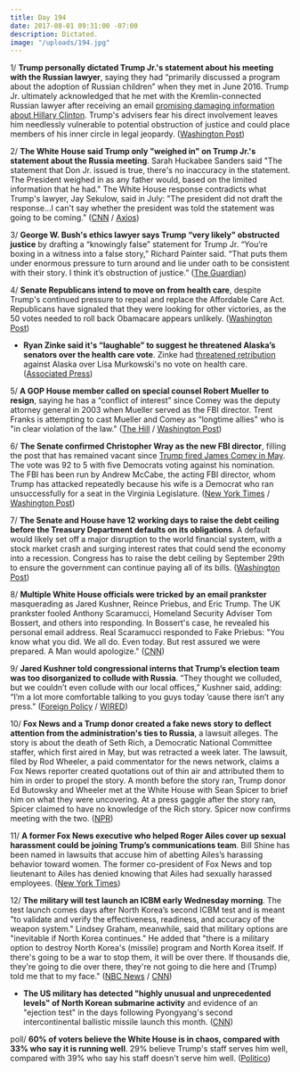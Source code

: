 ```yaml
---
title: Day 194
date: 2017-08-01 09:31:00 -07:00
description: Dictated.
image: "/uploads/194.jpg"
---
```


1/ **Trump personally dictated Trump Jr.'s statement about his meeting with the Russian lawyer**, saying they had “primarily discussed a program about the adoption of Russian children” when they met in June 2016. Trump Jr. ultimately acknowledged that he met with the Kremlin-connected Russian lawyer after receiving an email [promising damaging information about Hillary Clinton](https://whatthefuckjusthappenedtoday.com/2017/07/10/Day-172/#1-donald-trump-jr-met-with-a-kremlin). Trump's advisers fear his direct involvement leaves him needlessly vulnerable to potential obstruction of justice and could place members of his inner circle in legal jeopardy. ([Washington Post](https://www.washingtonpost.com/politics/trump-dictated-sons-misleading-statement-on-meeting-with-russian-lawyer/2017/07/31/04c94f96-73ae-11e7-8f39-eeb7d3a2d304_story.html))

2/ **The White House said Trump only "weighed in" on Trump Jr.'s statement about the Russia meeting**. Sarah Huckabee Sanders said "The statement that Don Jr. issued is true, there's no inaccuracy in the statement. The President weighed in as any father would, based on the limited information that he had." The White House response contradicts what Trump's lawyer, Jay Sekulow,  said in July: "The president did not draft the response...I can't say whether the president was told the statement was going to be coming." ([CNN](http://www.cnn.com/2017/08/01/politics/trump-russia-meeting-statement/index.html) / [Axios](https://www.axios.com/report-trump-involvement-in-statement-on-son-carries-legal-risks-2467739248.html))

3/ **George W. Bush's ethics lawyer says Trump “very likely" obstructed justice** by drafting a “knowingly false” statement for Trump Jr. “You’re boxing in a witness into a false story,” Richard Painter said. “That puts them under enormous pressure to turn around and lie under oath to be consistent with their story. I think it’s obstruction of justice.” ([The Guardian](https://www.theguardian.com/us-news/2017/aug/01/trump-russia-statement-richard-painter-obstruction-justice))

4/ **Senate Republicans intend to move on from health care**, despite Trump's  continued pressure to repeal and replace the Affordable Care Act. Republicans have signaled that they were looking for other victories, as the 50 votes needed to roll back Obamacare appears unlikely. ([Washington Post](https://www.washingtonpost.com/powerpost/gop-leaders-say-its-time-for-senate-to-move-on-from-health-care/2017/07/31/d6000d3c-760d-11e7-9eac-d56bd5568db8_story.html))

* **Ryan Zinke said it's “laughable” to suggest he threatened Alaska’s senators over the health care vote**. Zinke had [threatened retribution](https://whatthefuckjusthappenedtoday.com/2017/07/27/day-189/#5-the-trump-administration-threatene) against Alaska over Lisa Murkowski's no vote on health care. ([Associated Press](https://apnews.com/41c2797793b24c71a88f429ea8626ee5))

5/ **A GOP House member called on special counsel Robert Mueller to resign**, saying he has a “conflict of interest” since Comey was the deputy attorney general in 2003 when Mueller served as the FBI director. Trent Franks is attempting to cast Mueller and Comey as “longtime allies" who is "in clear violation of the law." ([The Hill](http://thehill.com/homenews/house/344711-gop-house-member-calls-on-mueller-to-resign) / [Washington Post](https://www.washingtonpost.com/news/powerpost/wp/2017/08/01/another-conservative-house-republican-calls-on-mueller-to-resign/))

6/ **The Senate confirmed Christopher Wray as the new FBI director**, filling the post that has remained vacant since [Trump fired James Comey in May](https://whatthefuckjusthappenedtoday.com/2017/05/09/Day-110/). The vote was 92 to 5 with five Democrats voting against his nomination. The FBI has been run by Andrew McCabe, the acting FBI director, whom Trump has attacked repeatedly because his wife is a Democrat who ran unsuccessfully for a seat in the Virginia Legislature. ([New York Times](https://www.nytimes.com/2017/08/01/us/politics/chris-wray-fbi-director-confirmed.html) / [Washington Post](https://www.washingtonpost.com/powerpost/senate-confirms-christopher-a-wray-as-next-fbi-director/2017/08/01/63ce5998-76f4-11e7-8f39-eeb7d3a2d304_story.html))

7/ **The Senate and House have 12 working days to raise the debt ceiling before the Treasury Department defaults on its obligations**. A default would likely set off a major disruption to the world financial system, with a stock market crash and surging interest rates that could send the economy into a recession. Congress has to raise the debt ceiling by September 29th to ensure the government can continue paying all of its bills. ([Washington Post](https://www.washingtonpost.com/news/wonk/wp/2017/08/01/debt-ceiling-talks-between-white-house-senate-break-up-with-no-progress/))

8/ **Multiple White House officials were tricked by an email prankster** masquerading as Jared Kushner, Reince Priebus, and Eric Trump. The UK prankster fooled Anthony Scaramucci, Homeland Security Adviser Tom Bossert, and others into responding. In Bossert's case, he revealed his personal email address. Real Scaramucci responded to Fake Priebus: "You know what you did. We all do. Even today. But rest assured we were prepared. A Man would apologize." ([CNN](http://www.cnn.com/2017/07/31/politics/white-house-officials-tricked-by-email-prankster/index.html))

9/ **Jared Kushner told congressional interns that Trump’s election team was too disorganized to collude with Russia**. “They thought we colluded, but we couldn’t even collude with our local offices,” Kushner said, adding: “I’m a lot more comfortable talking to you guys today ’cause there isn’t any press." ([Foreign Policy](http://foreignpolicy.com/2017/07/31/kusher-to-interns-trump-team-too-disorganized-to-collude-with-russia/) / [WIRED](https://www.wired.com/story/jared-kushner-middle-east/))

10/ **Fox News and a Trump donor created a fake news story to deflect attention from the administration's ties to Russia**, a lawsuit alleges. The story is about the death of Seth Rich, a Democratic National Committee staffer, which first aired in May, but was retracted a week later. The lawsuit, filed by Rod Wheeler, a paid commentator for the news network, claims a Fox News reporter created quotations out of thin air and attributed them to him in order to propel the story. A month before the story ran, Trump donor Ed Butowsky and Wheeler met at the White House with Sean Spicer to brief him on what they were uncovering. At a press gaggle after the story ran, Spicer claimed to have no knowledge of the Rich story. Spicer now confirms meeting with the two. ([NPR](http://www.npr.org/2017/08/01/540783715/lawsuit-alleges-fox-news-and-trump-supporter-created-fake-news-story))

11/ **A former Fox News executive who helped Roger Ailes cover up sexual harassment could be joining Trump’s communications team**. Bill Shine has been named in lawsuits that accuse him of abetting Ailes’s harassing behavior toward women. The former co-president of Fox News and top lieutenant to Ailes has denied knowing that Ailes had sexually harassed employees. ([New York Times](https://www.nytimes.com/2017/08/01/business/media/bill-shine-fox-news-white-house.html))

12/ **The military will test launch an ICBM early Wednesday morning**. The test launch comes days after North Korea’s second ICBM test and is meant "to validate and verify the effectiveness, readiness, and accuracy of the weapon system." Lindsey Graham, meanwhile, said that military options are "inevitable if North Korea continues." He added that "there is a military option to destroy North Korea's (missile) program and North Korea itself. If there's going to be a war to stop them, it will be over there. If thousands die, they're going to die over there, they're not going to die here and (Trump) told me that to my face." ([NBC News](http://www.nbcnews.com/politics/national-security/us-test-icbm-tensions-rise-north-korea-n788481) / [CNN](http://www.cnn.com/2017/08/01/politics/lindsey-graham-north-korea-donald-trump-white-house/index.html))

* **The US military has detected "highly unusual and unprecedented levels" of North Korean submarine activity** and evidence of an "ejection test" in the days following Pyongyang's second intercontinental ballistic missile launch this month. ([CNN](http://www.cnn.com/2017/07/31/politics/north-korea-ejection-test-submarine-activity/))

poll/ **60% of voters believe the White House is in chaos, compared with 33% who say it is running well**. 29% believe Trump's staff serves him well, compared with 39% who say his staff doesn't serve him well. ([Politico](http://www.politico.com/story/2017/07/31/white-house-chaos-poll-241180))
